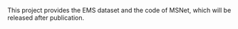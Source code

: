 This project provides the EMS dataset and the code of MSNet, which will be released after publication.
